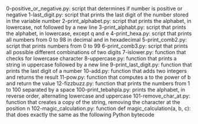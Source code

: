0-positive_or_negative.py: script that determines if number is positive or negative 1-last_digit.py: script that prints the last digit of the number stored in the variable number 2-print_alphabet.py: script that prints the alphabet, in lowercase, not followed by a new line 3-print_alphabt.py: script that prints the alphabet, in lowercase, except q and e 4-print_hexa.py: script that prints all numbers from 0 to 98 in decimal and in hexadecimal 5-print_comb2.py: script that prints numbers from 0 to 99 6-print_comb3.py: script that prints all possible different combinations of two digits 7-islower.py: function that checks for lowercase character 8-uppercase.py: function that prints a string in uppercase followed by a new line 9-print_last_digit.py: function that prints the last digit of a number 10-add.py: function that adds two integers and returns the result 11-pow.py: function that computes a to the power of b and return the value 12-fizzbuzz.py: function that prints the numbers from 1 to 100 separated by a space 100-print_tebahpla.py: prints the alphabet, in reverse order, alternating lowercase and uppercase 101-remove_char_at.py: function that creates a copy of the string, removing the character at the position n 102-magic_calculation.py: function def magic_calculation(a, b, c): that does exactly the same as the following Python bytecode
